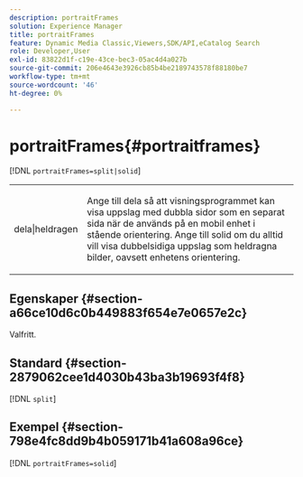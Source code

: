 ```yaml
---
description: portraitFrames
solution: Experience Manager
title: portraitFrames
feature: Dynamic Media Classic,Viewers,SDK/API,eCatalog Search
role: Developer,User
exl-id: 83822d1f-c19e-43ce-bec3-05ac4d4a027b
source-git-commit: 206e4643e3926cb85b4be2189743578f88180be7
workflow-type: tm+mt
source-wordcount: '46'
ht-degree: 0%

---
```


# portraitFrames{#portraitframes}

[!DNL `portraitFrames=split|solid`]

<table id="table_1D425B7685D448459CD3FE8D683C813C"> 
 <tbody> 
  <tr> 
   <td colname="col1"> <p> <span class="codeph"> dela|heldragen</span> </p> </td> 
   <td colname="col2"> <p>Ange till <span class="codeph"> dela</span> så att visningsprogrammet kan visa uppslag med dubbla sidor som en separat sida när de används på en mobil enhet i stående orientering. Ange till <span class="codeph"> solid</span> om du alltid vill visa dubbelsidiga uppslag som heldragna bilder, oavsett enhetens orientering. </p> </td> 
  </tr> 
 </tbody> 
</table>

## Egenskaper {#section-a66ce10d6c0b449883f654e7e0657e2c}

Valfritt.

## Standard {#section-2879062cee1d4030b43ba3b19693f4f8}

[!DNL `split`]

## Exempel {#section-798e4fc8dd9b4b059171b41a608a96ce}

[!DNL `portraitFrames=solid`]
